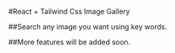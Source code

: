 #React + Tailwind Css Image Gallery

##Search any image you want using key words.

##More features will be added soon.